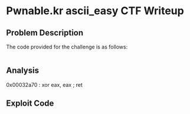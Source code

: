 # Pwnable.kr ascii_easy CTF Writeup

## Problem Description  
The code provided for the challenge is as follows:

```c
```

## Analysis  
0x00032a70 : xor eax, eax ; ret

## Exploit Code

